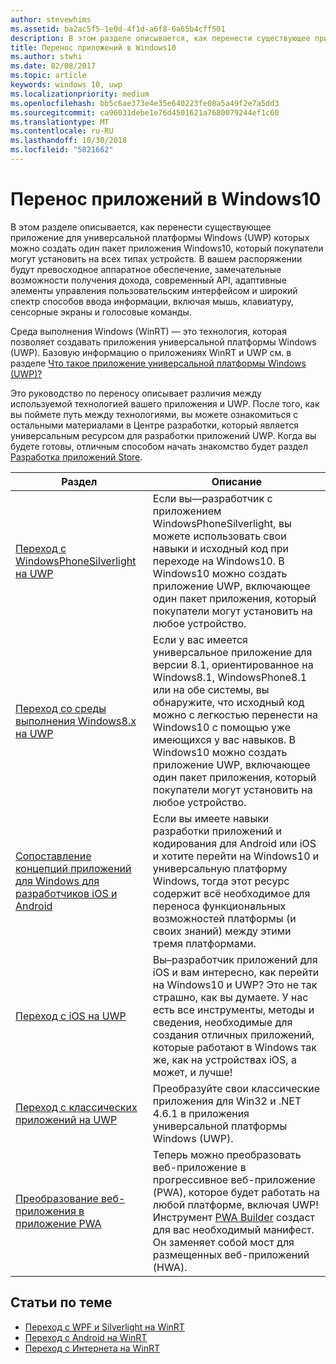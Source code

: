 ```yaml
---
author: stevewhims
ms.assetid: ba2ac5f5-1e0d-4f1d-a6f8-6a65b4cff501
description: В этом разделе описывается, как перенести существующее приложение для универсальной платформы Windows (UWP) которых можно создать один пакет приложения Windows10, который покупатели могут установить на всех типах устройств. В вашем распоряжении будут превосходное аппаратное обеспечение, замечательные возможности получения дохода, современный API, адаптивные элементы управления пользовательским интерфейсом и широкий спектр способов ввода информации, включая мышь, клавиатуру, сенсорные экраны и голосовые команды.
title: Перенос приложений в Windows10
ms.author: stwhi
ms.date: 02/08/2017
ms.topic: article
keywords: windows 10, uwp
ms.localizationpriority: medium
ms.openlocfilehash: bb5c6ae373e4e35e640223fe08a5a49f2e7a5dd3
ms.sourcegitcommit: ca96031debe1e76d4501621a7680079244ef1c60
ms.translationtype: MT
ms.contentlocale: ru-RU
ms.lasthandoff: 10/30/2018
ms.locfileid: "5821662"
---
```

# <a name="porting-apps-to-windows10"></a>Перенос приложений в Windows10


В этом разделе описывается, как перенести существующее приложение для универсальной платформы Windows (UWP) которых можно создать один пакет приложения Windows10, который покупатели могут установить на всех типах устройств. В вашем распоряжении будут превосходное аппаратное обеспечение, замечательные возможности получения дохода, современный API, адаптивные элементы управления пользовательским интерфейсом и широкий спектр способов ввода информации, включая мышь, клавиатуру, сенсорные экраны и голосовые команды.

Среда выполнения Windows (WinRT) — это технология, которая позволяет создавать приложения универсальной платформы Windows (UWP). Базовую информацию о приложениях WinRT и UWP см. в разделе [Что такое приложение универсальной платформы Windows (UWP)?](https://msdn.microsoft.com/library/windows/apps/dn726767)

Это руководство по переносу описывает различия между используемой технологией вашего приложения и UWP. После того, как вы поймете путь между технологиями, вы можете ознакомиться с остальными материалами в Центре разработки, который является универсальным ресурсом для разработки приложений UWP. Когда вы будете готовы, отличным способом начать знакомство будет раздел [Разработка приложений Store](https://msdn.microsoft.com/library/windows/apps/dn726537).

| Раздел | Описание |
|-------|-------------|
| [Переход с WindowsPhoneSilverlight на UWP](wpsl-to-uwp-root.md) | Если вы—разработчик с приложением WindowsPhoneSilverlight, вы можете использовать свои навыки и исходный код при переходе на Windows10. В Windows10 можно создать приложение UWP, включающее один пакет приложения, который покупатели могут установить на любое устройство. |
| [Переход со среды выполнения Windows8.x на UWP](w8x-to-uwp-root.md) | Если у вас имеется универсальное приложение для версии 8.1, ориентированное на Windows8.1, WindowsPhone8.1 или на обе системы, вы обнаружите, что исходный код можно с легкостью перенести на Windows10 с помощью уже имеющихся у вас навыков. В Windows10 можно создать приложение UWP, включающее один пакет приложения, который покупатели могут установить на любое устройство. |
| [Сопоставление концепций приложений для Windows для разработчиков iOS и Android](android-ios-uwp-map.md) | Если вы имеете навыки разработки приложений и кодирования для Android или iOS и хотите перейти на Windows10 и универсальную платформу Windows, тогда этот ресурс содержит всё необходимое для переноса функциональных возможностей платформы (и своих знаний) между этими тремя платформами. |
| [Переход с iOS на UWP](ios-to-uwp-root.md) | Вы–разработчик приложений для iOS и вам интересно, как перейти на Windows10 и UWP? Это не так страшно, как вы думаете. У нас есть все инструменты, методы и сведения, необходимые для создания отличных приложений, которые работают в Windows так же, как на устройствах iOS, а может, и лучше! |
| [Переход с классических приложений на UWP](desktop-to-uwp-root.md) | Преобразуйте свои классические приложения для Win32 и .NET 4.6.1 в приложения универсальной платформы Windows (UWP). |
| [Преобразование веб-приложения в приложение PWA](https://docs.microsoft.com/microsoft-edge/progressive-web-apps) | Теперь можно преобразовать веб-приложение в прогрессивное веб-приложение (PWA), которое будет работать на любой платформе, включая UWP! Инструмент [PWA Builder](https://www.pwabuilder.com) создаст для вас необходимый манифест. Он заменяет собой мост для размещенных веб-приложений (HWA). |

## <a name="related-topics"></a>Статьи по теме

* [Переход с WPF и Silverlight на WinRT](https://msdn.microsoft.com/library/windows/apps/dn263237)
* [Переход с Android на WinRT](https://msdn.microsoft.com/library/windows/apps/jj945421)
* [Переход с Интернета на WinRT](https://msdn.microsoft.com/library/windows/apps/hh465151)
